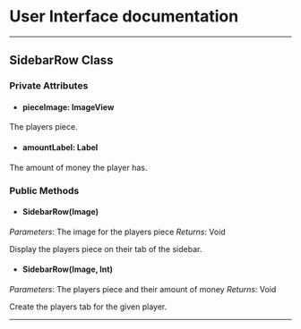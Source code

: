 # User Interface documentation
---

## SidebarRow Class

### Private Attributes 
- #### pieceImage: ImageView
The players piece.
- #### amountLabel: Label
The amount of money the player has.
### Public Methods 
- #### SidebarRow(Image)
*Parameters*: The image for the players piece 
*Returns*: Void

Display the players piece on their tab of the sidebar.

- #### SidebarRow(Image, Int)
*Parameters*: The players piece and their amount of money 
*Returns*: Void

Create the players tab for the given player. 

---